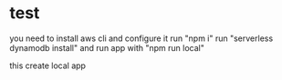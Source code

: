 # test

you need to install aws cli and configure it
run "npm i"
run "serverless dynamodb install"
and run app with "npm run local"

this create local app 